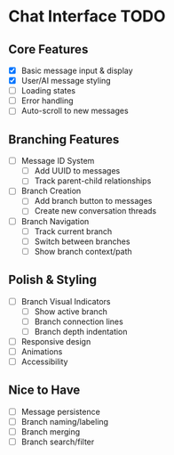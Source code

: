 # Chat Interface TODO

## Core Features
- [x] Basic message input & display
- [x] User/AI message styling
- [ ] Loading states
- [ ] Error handling
- [ ] Auto-scroll to new messages

## Branching Features
- [ ] Message ID System
  - [ ] Add UUID to messages
  - [ ] Track parent-child relationships
- [ ] Branch Creation
  - [ ] Add branch button to messages
  - [ ] Create new conversation threads
- [ ] Branch Navigation
  - [ ] Track current branch
  - [ ] Switch between branches
  - [ ] Show branch context/path

## Polish & Styling
- [ ] Branch Visual Indicators
  - [ ] Show active branch
  - [ ] Branch connection lines
  - [ ] Branch depth indentation
- [ ] Responsive design
- [ ] Animations
- [ ] Accessibility

## Nice to Have
- [ ] Message persistence
- [ ] Branch naming/labeling
- [ ] Branch merging
- [ ] Branch search/filter